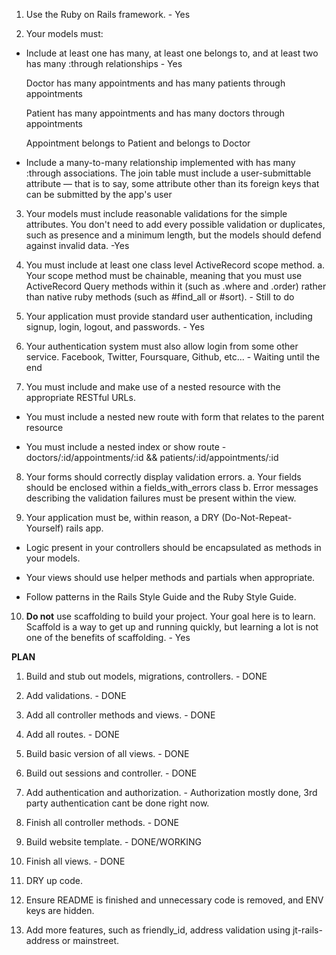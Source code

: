 1. Use the Ruby on Rails framework. - Yes

2. Your models must:

 - Include at least one has many, at least one belongs to, and at least two has many :through relationships - Yes

	Doctor has many appointments and has many patients through appointments

	Patient has many appointments and has many doctors through appointments

	Appointment belongs to Patient and belongs to Doctor


 - Include a many-to-many relationship implemented with has many :through associations. The join table must include a user-submittable attribute — that is to say, some attribute other than its foreign keys that can be submitted by the app's user


3. Your models must include reasonable validations for the simple attributes. You don't need to add every possible validation or duplicates, such as presence and a minimum length, but the models should defend against invalid data. -Yes

4. You must include at least one class level ActiveRecord scope method. a. Your scope method must be chainable, meaning that you must use ActiveRecord Query methods within it (such as .where and .order) rather than native ruby methods (such as #find_all or #sort). - Still to do

5. Your application must provide standard user authentication, including signup, login, logout, and passwords. - Yes

6. Your authentication system must also allow login from some other service. Facebook, Twitter, Foursquare, Github, etc... - Waiting until the end

7. You must include and make use of a nested resource with the appropriate RESTful URLs.


 - You must include a nested new route with form that relates to the parent resource

 -  You must include a nested index or show route - doctors/:id/appointments/:id && patients/:id/appointments/:id

8. Your forms should correctly display validation errors.
 a. Your fields should be enclosed within a fields_with_errors class
 b. Error messages describing the validation failures must be present within the view.

9. Your application must be, within reason, a DRY (Do-Not-Repeat-Yourself) rails app.

 - Logic present in your controllers should be encapsulated as methods in your models.

 - Your views should use helper methods and partials when appropriate.

 - Follow patterns in the Rails Style Guide and the Ruby Style Guide.

10. **Do not** use scaffolding to build your project. Your goal here is to learn. Scaffold is a way to get up and running quickly, but learning a lot is not one of the benefits of scaffolding. - Yes

**PLAN**

1. Build and stub out models, migrations, controllers. - DONE

2. Add validations. - DONE

3. Add all controller methods and views. - DONE

4. Add all routes. - DONE

5. Build basic version of all views. - DONE

6. Build out sessions and controller. - DONE

7. Add authentication and authorization. - Authorization mostly done, 3rd party authentication cant be done right now.

8. Finish all controller methods. - DONE

9. Build website template. - DONE/WORKING

10. Finish all views. - DONE

11. DRY up code.

12. Ensure README is finished and unnecessary code is removed, and ENV keys are hidden.

13. Add more features, such as friendly_id, address validation using jt-rails-address or mainstreet.
